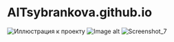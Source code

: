 # AlTsybrankova.github.io
![Иллюстрация к проекту](https://user-images.githubusercontent.com/50791385/58375134-fa9bb680-7f54-11e9-9570-726bdb10b751.jpg)
![Image alt](https://github.com/{AlTsybrankova}/{AlTsybrankova}/raw/{user-images.githubusercontent.com/50791385/58375134-fa9bb680-7f54-11e9-9570-726bdb10b751.jpg}/image.jpg)
![Screenshot_7](https://user-images.githubusercontent.com/50791385/58378142-26d82700-7f97-11e9-9a06-cc15dc98b649.png)

